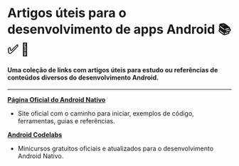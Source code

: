 # Artigos úteis para o desenvolvimento de apps Android 📚 ✅ 🚀
#### Uma coleção de links com artigos úteis para estudo ou referências de conteúdos diversos do desenvolvimento Android.

--------

**[Página Oficial do Android Nativo](https://developer.android.com/develop?hl=pt-br)**
  - Site oficial com o caminho para iniciar, exemplos de código, ferramentas, guias e referências.

**[Android Codelabs](https://developer.android.com/get-started/codelabs?hl=pt-br)**
  - Minicursos gratuitos oficiais e atualizados para o desenvolvimento Android Nativo.
